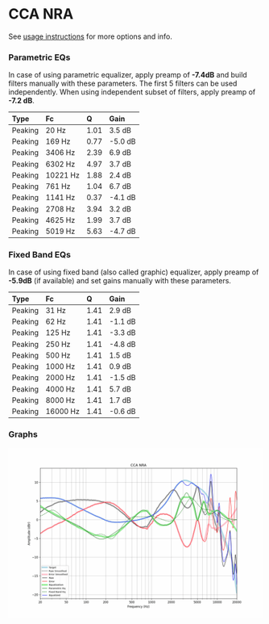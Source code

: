 # CCA NRA
See [usage instructions](https://github.com/jaakkopasanen/AutoEq#usage) for more options and info.

### Parametric EQs
In case of using parametric equalizer, apply preamp of **-7.4dB** and build filters manually
with these parameters. The first 5 filters can be used independently.
When using independent subset of filters, apply preamp of **-7.2 dB**.

| Type    | Fc       |    Q | Gain    |
|:--------|:---------|:-----|:--------|
| Peaking | 20 Hz    | 1.01 | 3.5 dB  |
| Peaking | 169 Hz   | 0.77 | -5.0 dB |
| Peaking | 3406 Hz  | 2.39 | 6.9 dB  |
| Peaking | 6302 Hz  | 4.97 | 3.7 dB  |
| Peaking | 10221 Hz | 1.88 | 2.4 dB  |
| Peaking | 761 Hz   | 1.04 | 6.7 dB  |
| Peaking | 1141 Hz  | 0.37 | -4.1 dB |
| Peaking | 2708 Hz  | 3.94 | 3.2 dB  |
| Peaking | 4625 Hz  | 1.99 | 3.7 dB  |
| Peaking | 5019 Hz  | 5.63 | -4.7 dB |

### Fixed Band EQs
In case of using fixed band (also called graphic) equalizer, apply preamp of **-5.9dB**
(if available) and set gains manually with these parameters.

| Type    | Fc       |    Q | Gain    |
|:--------|:---------|:-----|:--------|
| Peaking | 31 Hz    | 1.41 | 2.9 dB  |
| Peaking | 62 Hz    | 1.41 | -1.1 dB |
| Peaking | 125 Hz   | 1.41 | -3.3 dB |
| Peaking | 250 Hz   | 1.41 | -4.8 dB |
| Peaking | 500 Hz   | 1.41 | 1.5 dB  |
| Peaking | 1000 Hz  | 1.41 | 0.9 dB  |
| Peaking | 2000 Hz  | 1.41 | -1.5 dB |
| Peaking | 4000 Hz  | 1.41 | 5.7 dB  |
| Peaking | 8000 Hz  | 1.41 | 1.7 dB  |
| Peaking | 16000 Hz | 1.41 | -0.6 dB |

### Graphs
![](./CCA%20NRA.png)